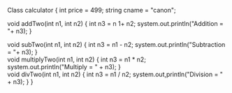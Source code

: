 Class calculator {
int price = 499;
string cname = "canon";

void addTwo(int n1, int n2) {
int n3 = n 1+ n2;
system.out.println("Addition = "+ n3);
}
<br>

void subTwo(int n1, int n2) {
int n3 = n1 - n2;
system.out.println("Subtraction = "+ n3);
}
<br>
void multiplyTwo(int n1, int n2) {
int n3 = n1 * n2;
system.out.println("Multiply = " + n3);
}
<br>
void divTwo(int n1, int n2) {
int n3 = n1 / n2;
system.out,println("Division = " + n3);
   }
}
